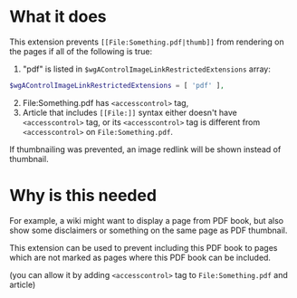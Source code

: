 # What it does

This extension prevents `[[File:Something.pdf|thumb]]` from rendering on the pages if all of the following is true:
1) "pdf" is listed in `$wgAControlImageLinkRestrictedExtensions` array:
```php
$wgAControlImageLinkRestrictedExtensions = [ 'pdf' ],
```
2) File:Something.pdf has `<accesscontrol>` tag,
3) Article that includes `[[File:]]` syntax either doesn't have `<accesscontrol>` tag,
or its `<accesscontrol>` tag is different from `<accesscontrol>` on `File:Something.pdf`.

If thumbnailing was prevented, an image redlink will be shown instead of thumbnail.

# Why is this needed

For example, a wiki might want to display a page from PDF book,
but also show some disclaimers or something on the same page as PDF thumbnail. 

This extension can be used to prevent including this PDF book to pages which are not marked
as pages where this PDF book can be included.

(you can allow it by adding `<accesscontrol>` tag to `File:Something.pdf` and article)
